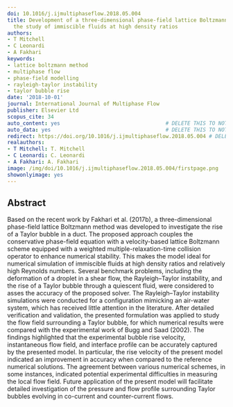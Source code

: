 ```yaml
---
doi: 10.1016/j.ijmultiphaseflow.2018.05.004
title: Development of a three-dimensional phase-field lattice Boltzmann method for
  the study of immiscible fluids at high density ratios
authors:
- T Mitchell
- C Leonardi
- A Fakhari
keywords:
- lattice boltzmann method
- multiphase flow
- phase-field modelling
- rayleigh-taylor instability
- taylor bubble rise
date: '2018-10-01'
journal: International Journal of Multiphase Flow
publisher: Elsevier Ltd
scopus_cite: 34
auto_content: yes                                  # DELETE THIS TO NOT AUTO GENERATE CONTENT
auto_data: yes                                     # DELETE THIS TO NOT AUTO GENERATE METADATA
redirect: https://doi.org/10.1016/j.ijmultiphaseflow.2018.05.004 # DELETE THIS TO NOT REDIRECT
realauthors:
- T Mitchell: T. Mitchell
- C Leonardi: C. Leonardi
- A Fakhari: A. Fakhari
image: /img/doi/10.1016/j.ijmultiphaseflow.2018.05.004/firstpage.png
showonlyimage: yes
---
```



## Abstract
Based on the recent work by Fakhari et al. (2017b), a three-dimensional phase-field lattice Boltzmann method was developed to investigate the rise of a Taylor bubble in a duct. The proposed approach couples the conservative phase-field equation with a velocity-based lattice Boltzmann scheme equipped with a weighted multiple-relaxation-time collision operator to enhance numerical stability. This makes the model ideal for numerical simulation of immiscible fluids at high density ratios and relatively high Reynolds numbers. Several benchmark problems, including the deformation of a droplet in a shear flow, the Rayleigh–Taylor instability, and the rise of a Taylor bubble through a quiescent fluid, were considered to asses the accuracy of the proposed solver. The Rayleigh–Taylor instability simulations were conducted for a configuration mimicking an air-water system, which has received little attention in the literature. After detailed verification and validation, the presented formulation was applied to study the flow field surrounding a Taylor bubble, for which numerical results were compared with the experimental work of Bugg and Saad (2002). The findings highlighted that the experimental bubble rise velocity, instantaneous flow field, and interface profile can be accurately captured by the presented model. In particular, the rise velocity of the present model indicated an improvement in accuracy when compared to the reference numerical solutions. The agreement between various numerical schemes, in some instances, indicated potential experimental difficulties in measuring the local flow field. Future application of the present model will facilitate detailed investigation of the pressure and flow profile surrounding Taylor bubbles evolving in co-current and counter-current flows.

